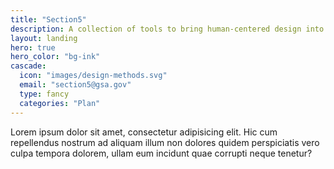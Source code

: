 ```yaml
---
title: "Section5"
description: A collection of tools to bring human-centered design into your project.
layout: landing
hero: true
hero_color: "bg-ink"
cascade:
  icon: "images/design-methods.svg"
  email: "section5@gsa.gov"
  type: fancy
  categories: "Plan"
---
```


Lorem ipsum dolor sit amet, consectetur adipisicing elit. Hic cum repellendus nostrum ad aliquam illum non dolores quidem perspiciatis vero culpa tempora dolorem, ullam eum incidunt quae corrupti neque tenetur?
